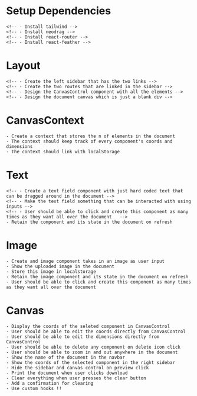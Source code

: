 # Setup Dependencies
    <!-- - Install tailwind -->
    <!-- - Install neodrag -->
    <!-- - Install react-router -->
    <!-- - Install react-feather -->

# Layout
    <!-- - Create the left sidebar that has the two links -->
    <!-- - Create the two routes that are linked in the sidebar -->
    <!-- - Design the CanvasControl component with all the elements -->
    <!-- - Design the document canvas which is just a blank div -->

# CanvasContext
    - Create a context that stores the n of elements in the document 
    - The context should keep track of every component's coords and dimensions
    - The context should link with localStorage

# Text
    <!-- - Create a text field component with just hard coded text that can be dragged around in the document -->
    <!-- - Make the text field something that can be interacted with using inputs -->
    <!-- - User should be able to click and create this component as many times as they want all over the document   -->
    - Retain the component and its state in the document on refresh

# Image
    - Create and image component takes in an image as user input
    - Show the uploaded image in the document
    - Store this image in localstorage
    - Retain the image component and its state in the document on refresh
    - User should be able to click and create this component as many times as they want all over the document  

# Canvas
    - Display the coords of the seleted component in CanvasControl
    - User should be able to edit the coords directly from CanvasControl
    - User should be able to edit the dimensions directly from CanvasControl
    - User should be able to delete any component on delete icon click
    - User should be able to zoom in and out anywhere in the document
    - Show the name of the document in the navbar
    - Show the coords of the selected component in the right sidebar
    - Hide the sidebar and canvas control on preview click
    - Print the document when user clicks download
    - Clear everything when user presses the clear button
    - Add a confirmation for clearing
    - Use custom hooks !!
